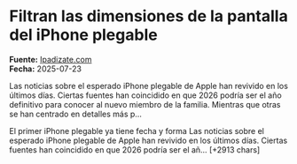 # Filtran las dimensiones de la pantalla del iPhone plegable

**Fuente:** [Ipadizate.com](https://ipadizate.com/rumores/filtran-las-dimensiones-de-la-pantalla-del-iphone-plegable)  
**Fecha:** 2025-07-23

Las noticias sobre el esperado iPhone plegable de Apple han revivido en los últimos días. Ciertas fuentes han coincidido en que 2026 podría ser el año definitivo para conocer al nuevo miembro de la familia. Mientras que otras se han centrado en detalles más p…

El primer iPhone plegable ya tiene fecha y forma
Las noticias sobre el esperado iPhone plegable de Apple han revivido en los últimos días. Ciertas fuentes han coincidido en que 2026 podría ser el añ… [+2913 chars]
